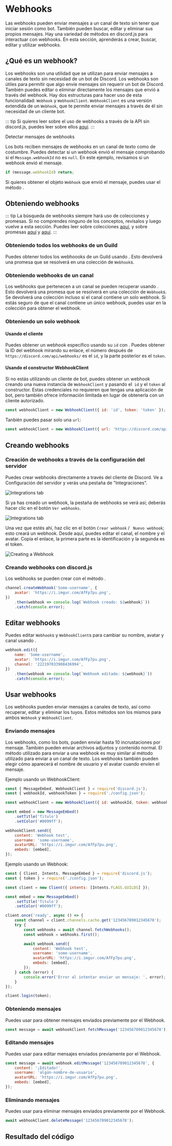 # Webhooks

Las webhooks pueden enviar mensajes a un canal de texto sin tener que iniciar sesión como bot. También pueden buscar, editar y eliminar sus propios mensajes. Hay una variedad de métodos en discord.js para interactuar con webhooks. En esta sección, aprenderás a crear, buscar, editar y utilizar webhooks.

## ¿Qué es un webhook?

Los webhooks son una utilidad que se utilizan para enviar mensajes a canales de texto sin necesidad de un bot de Discord. Los webhooks son útiles para permitir que algo envíe mensajes sin requerir un bot de Discord. También puedes editar o eliminar directamente los mensajes que envió a través del webhook. Hay dos estructuras para hacer uso de esta funcionalidad: `Webhook` y `WebhookClient`. `WebhookClient` es una versión extendida de un `Webhook`, que te permite enviar mensajes a través de él sin necesidad de un cliente bot.

::: tip
Si quieres leer sobre el uso de webhooks a través de la API sin discord.js, puedes leer sobre ellos [aquí](https://discord.com/developers/docs/resources/webhook).
:::

Detectar mensajes de webhooks

Los bots reciben mensajes de webhooks en un canal de texto como de costumbre. Puedes detectar si un webhook envió el mensaje comprobando si el `Message.webhookId` no es `null`. En este ejemplo, revisamos si un webhook envió el mensaje.

<!-- eslint-skip -->
```js
if (message.webhookId) return;
```

Si quieres obtener el objeto `Webhook` que envió el mensaje, puedes usar el método <DocsLink path="class/Message?scrollTo=fetchWebhook" type="method" />.

## Obteniendo webhooks

::: tip
La búsqueda de webhooks siempre hará uso de colecciones y promesas. Si no comprendes ninguno de los conceptos, revísalos y luego vuelve a esta sección. Puedes leer sobre colecciones [aquí](/informacion-adicional/colecciones.md), y  sobre promesas [aquí](/informacion-adicional/async-await.md) y [aquí](https://developer.mozilla.org/es/docs/Web/JavaScript/Guide/Using_promises).
:::

### Obteniendo todos los webhooks de un Guild

Puedes obtener todos los webhoooks de un Guild usando <DocsLink path="class/Guild?scrollTo=fetchWebhooks" type="method" />. Esto devolverá una promesa que se resolverá en una colección de `Webhook`s.
### Obteniendo webhooks de un canal

Los webhooks que pertenecen a un canal se pueden recuperar usando <DocsLink path="class/TextChannel?scrollTo=fetchWebhooks" type="method" />. Esto devolverá una promesa que se resolverá en una colección de `Webhook`s. Se devolverá una colección incluso si el canal contiene un solo webhook. Si estás seguro de que el canal contiene un único webhook, puedes usar <DocsLink section="collection" path="class/Collection?scrollTo=first" type="method" /> en la colección para obtener el webhook.

### Obteniendo un solo webhook

#### Usando el cliente

Puedes obtener un webhook específico usando su `id` con <DocsLink path="class/Client?scrollTo=fetchWebhook" type="method" />. Puedes obtener la ID del webhook mirando su enlace, el número después de `https://discord.com/api/webhooks/` es el `id`, y la parte posterior es el `token`.

#### Usando el constructor WebhookClient

Si no estás utilizando un cliente de bot, puedes obtener un webhook creando una nueva instancia de `WebhookClient` y pasando el` id` y el `token` al constructor. Estas credenciales no requieren que tengas una aplicación de bot, pero también ofrece información limitada en lugar de obtenerla con un cliente autorizado.

```js
const webhookClient = new WebhookClient({ id: 'id', token: 'token' });
```

Tanbién puedes pasar solo una `url`:

```js
const webhookClient = new WebhookClient({ url: 'https://discord.com/api/webhooks/id/token' });
```

## Creando webhooks

### Creación de webhooks a través de la configuración del servidor

Puedes crear webhooks directamente a través del cliente de Discord. Ve a Configuración del servidor y verás una pestaña de "Integraciones".

![Integrations tab](./images/creating-webhooks-1.png)

Si ya has creado un webhook, la pestaña de webhooks se verá así; deberás hacer clic en el botón `Ver webhooks`.

![Integrations tab](./images/creating-webhooks-2.png)

Una vez que estés ahí, haz clic en el botón `Crear webhook` / ` Nuevo webhook`; esto creará un webhook. Desde aquí, puedes editar el canal, el nombre y el avatar. Copia el enlace, la primera parte es la identificación y la segunda es el token.

![Creating a Webhook](./images/creating-webhooks-3.png)

### Creando webhooks con discord.js

Los webhooks se pueden crear con el método <DocsLink path="class/TextChannel?scrollTo=createWebhook" type="method" />.

```js
channel.createWebhook('Some-username', {
	avatar: 'https://i.imgur.com/AfFp7pu.png',
})
	.then(webhook => console.log(`Webhook creado: ${webhook}`))
	.catch(console.error);
```

## Editar webhooks

Puedes editar `Webhook`s y `WebhookClient`s para cambiar su nombre, avatar y canal usando <DocsLink path="class/Webhook?scrollTo=edit" type="method" />.

```js
webhook.edit({
	name: 'Some-username',
	avatar: 'https://i.imgur.com/AfFp7pu.png',
	channel: '222197033908436994',
})
	.then(webhook => console.log(`Webhook editado: ${webhook}`))
	.catch(console.error);
```

## Usar webhooks
Los webhooks pueden enviar mensajes a canales de texto, así como recuperar, editar y eliminar los tuyos. Estos métodos son los mismos para ambos `Webhook` y `WebhookClient`.

### Enviando mensajes

Los webhooks, como los bots, pueden enviar hasta 10 incrustaciones por mensaje. También pueden enviar archivos adjuntos y contenido normal. El método <DocsLink path="class/Webhook?scrollTo=send" type="method" /> utilizado para enviar a una webhook es muy similar al método utilizado para enviar a un canal de texto. Los webhooks también pueden elegir cómo aparecerá el nombre de usuario y el avatar cuando envíen el mensaje.

Ejemplo usando un WebhookClient:

```js
const { MessageEmbed, WebhookClient } = require('discord.js');
const { webhookId, webhookToken } = require('./config.json');

const webhookClient = new WebhookClient({ id: webhookId, token: webhookToken });

const embed = new MessageEmbed()
	.setTitle('Titulo')
	.setColor('#0099ff');

webhookClient.send({
	content: 'Webhook test',
	username: 'some-username',
	avatarURL: 'https://i.imgur.com/AfFp7pu.png',
	embeds: [embed],
});
```

Ejemplo usando un Webhook:

```js
const { Client, Intents, MessageEmbed } = require('discord.js');
const { token } = require('./config.json');

const client = new Client({ intents: [Intents.FLAGS.GUILDS] });

const embed = new MessageEmbed()
	.setTitle('Titulo')
	.setColor('#0099ff');

client.once('ready', async () => {
	const channel = client.channels.cache.get('123456789012345678');
	try {
		const webhooks = await channel.fetchWebhooks();
		const webhook = webhooks.first();

		await webhook.send({
			content: 'Webhook test',
			username: 'some-username',
			avatarURL: 'https://i.imgur.com/AfFp7pu.png',
			embeds: [embed],
		});
	} catch (error) {
		console.error('Error al intentar enviar un mensaje: ', error);
	}
});

client.login(token);
```

### Obteniendo mensajes

Puedes usar <DocsLink path="class/Webhook?scrollTo=fetchMessage" type="method" /> para obtener mensajes enviados previamente por el Webhook.

<!-- eslint-skip -->

```js
const message = await webhookClient.fetchMessage('123456789012345678');
```

### Editando mensajes

Puedes usar <DocsLink path="class/Webhook?scrollTo=editMessage" type="method" /> para editar mensajes enviados previamente por el Webhook.

<!-- eslint-skip -->

```js
const message = await webhook.editMessage('123456789012345678', {
	content: '¡Editado!',
	username: 'algún-nombre-de-usuario',
	avatarURL: 'https://i.imgur.com/AfFp7pu.png',
	embeds: [embed],
});
```

### Eliminando mensajes

Puedes usar <DocsLink path="class/Webhook?scrollTo=deleteMessage" type="method" /> para eliminar mensajes enviados previamente por el Webhook.

<!-- eslint-skip -->

```js
await webhookClient.deleteMessage('123456789012345678');
```

## Resultado del código

<ResultingCode/>

